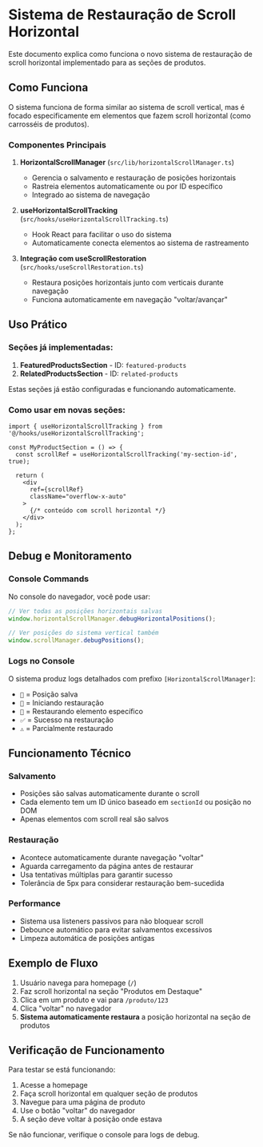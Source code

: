 # Sistema de Restauração de Scroll Horizontal

Este documento explica como funciona o novo sistema de restauração de scroll horizontal implementado para as seções de produtos.

## Como Funciona

O sistema funciona de forma similar ao sistema de scroll vertical, mas é focado especificamente em elementos que fazem scroll horizontal (como carrosséis de produtos).

### Componentes Principais

1. **HorizontalScrollManager** (`src/lib/horizontalScrollManager.ts`)
   - Gerencia o salvamento e restauração de posições horizontais
   - Rastreia elementos automaticamente ou por ID específico
   - Integrado ao sistema de navegação

2. **useHorizontalScrollTracking** (`src/hooks/useHorizontalScrollTracking.ts`)
   - Hook React para facilitar o uso do sistema
   - Automaticamente conecta elementos ao sistema de rastreamento

3. **Integração com useScrollRestoration** (`src/hooks/useScrollRestoration.ts`)
   - Restaura posições horizontais junto com verticais durante navegação
   - Funciona automaticamente em navegação "voltar/avançar"

## Uso Prático

### Seções já implementadas:

1. **FeaturedProductsSection** - ID: `featured-products`
2. **RelatedProductsSection** - ID: `related-products`

Estas seções já estão configuradas e funcionando automaticamente.

### Como usar em novas seções:

```tsx
import { useHorizontalScrollTracking } from '@/hooks/useHorizontalScrollTracking';

const MyProductSection = () => {
  const scrollRef = useHorizontalScrollTracking('my-section-id', true);
  
  return (
    <div
      ref={scrollRef}
      className="overflow-x-auto"
    >
      {/* conteúdo com scroll horizontal */}
    </div>
  );
};
```

## Debug e Monitoramento

### Console Commands

No console do navegador, você pode usar:

```javascript
// Ver todas as posições horizontais salvas
window.horizontalScrollManager.debugHorizontalPositions();

// Ver posições do sistema vertical também
window.scrollManager.debugPositions();
```

### Logs no Console

O sistema produz logs detalhados com prefixo `[HorizontalScrollManager]`:

- `💾` = Posição salva
- `🎯` = Iniciando restauração
- `🔄` = Restaurando elemento específico
- `✅` = Sucesso na restauração
- `⚠️` = Parcialmente restaurado

## Funcionamento Técnico

### Salvamento
- Posições são salvas automaticamente durante o scroll
- Cada elemento tem um ID único baseado em `sectionId` ou posição no DOM
- Apenas elementos com scroll real são salvos

### Restauração
- Acontece automaticamente durante navegação "voltar"
- Aguarda carregamento da página antes de restaurar
- Usa tentativas múltiplas para garantir sucesso
- Tolerância de 5px para considerar restauração bem-sucedida

### Performance
- Sistema usa listeners passivos para não bloquear scroll
- Debounce automático para evitar salvamentos excessivos
- Limpeza automática de posições antigas

## Exemplo de Fluxo

1. Usuário navega para homepage (`/`)
2. Faz scroll horizontal na seção "Produtos em Destaque"
3. Clica em um produto e vai para `/produto/123`
4. Clica "voltar" no navegador
5. **Sistema automaticamente restaura** a posição horizontal na seção de produtos

## Verificação de Funcionamento

Para testar se está funcionando:

1. Acesse a homepage
2. Faça scroll horizontal em qualquer seção de produtos
3. Navegue para uma página de produto
4. Use o botão "voltar" do navegador
5. A seção deve voltar à posição onde estava

Se não funcionar, verifique o console para logs de debug.